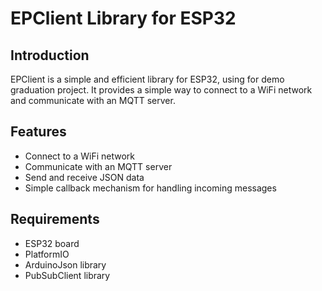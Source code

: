 # EPClient Library for ESP32

## Introduction

EPClient is a simple and efficient library for ESP32, using for demo graduation project. It provides a simple way to connect to a WiFi network and communicate with an MQTT server.

## Features

- Connect to a WiFi network
- Communicate with an MQTT server
- Send and receive JSON data
- Simple callback mechanism for handling incoming messages

## Requirements

- ESP32 board
- PlatformIO
- ArduinoJson library
- PubSubClient library
